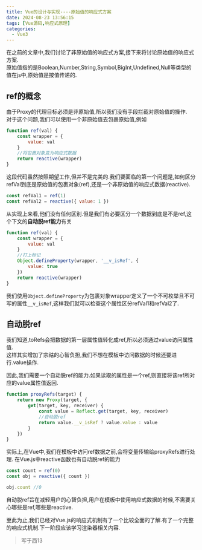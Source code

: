 ```yaml
---
title: Vue的设计与实现----原始值的响应式方案
date: 2024-08-23 13:56:15
tags: [Vue源码,响应式原理]
categories:
  - Vue3
---
```

在之前的文章中,我们讨论了非原始值的响应式方案,接下来将讨论原始值的响应式方案.  
原始值指的是Boolean,Number,String,Symbol,BigInt,Undefined,Null等类型的值在js中,原始值是按值传递的.

<!--more-->

## ref的概念
由于Proxy的代理目标必须是非原始值,所以我们没有手段拦截对原始值的操作.  
对于这个问题,我们可以使用一个非原始值去包裹原始值,例如
```js
function ref(val) {
    const wrapper = {
        value: val
    }
    //将包裹对象变为响应式数据
    return reactive(wrapper)
}
```
这段代码虽然按照期望工作,但并不是完美的.我们要面临的第一个问题是,如何区分refVal到底是原始值的包裹对象(ref),还是一个非原始值的响应式数据(reactive).
```js
const refVal1 = ref(1)
const refVal2 = reactive({ value: 1 })
```
从实现上来看,他们没有任何区别.但是我们有必要区分一个数据到底是不是ref,这个下文的**自动脱ref能力**有关  
```js
function ref(val) {
    const wrapper = {
        value: val
    }
    //打上标记
    Object.defineProperty(wrapper, '__v_isRef', {
        value: true
    })
    return reactive(wrapper)
}
```
我们使用`Object.defineProperty`为包裹对象wrapper定义了一个不可枚举且不可写的属性`__v_isRef`,这样我们就可以检查这个属性区分refVal1和refVal2了.

## 自动脱ref
我们知道,toRefs会把数据的第一层属性值转化成ref,所以必须通过value访问属性值.  
这样其实增加了宗祜的心智负担,我们不想在模板中访问数据的时候还要进行.value操作.  

因此,我们需要一个自动脱ref的能力.如果读取的属性是一个ref,则直接将该ref所对应的value属性值返回.
```js
function proxyRefs(target) {
    return new Proxy(target, {
        get(target, key, receiver) {
            const value = Reflect.get(target, key, receiver)
            //自动脱ref
            return value.__v_isRef ? value.value : value
        }
    })
}
```
实际上,在Vue中,我们在模板中访问ref数据之前,会将变量传输给proxyRefs进行处理.
在Vue.js中reactive函数也有自动脱ref的能力
```js
const count = ref(0)
const obj = reactive({ count })

obj.count //0
```
自动脱ref旨在减轻用户的心智负担,用户在模板中使用响应式数据的时候,不需要关心哪些是ref,哪些是reactive.  

至此为止,我们已经对Vue.js的响应式机制有了一个比较全面的了解.有了一个完整的响应式机制.下一阶段应该学习渲染器相关内容.

> 写于西13